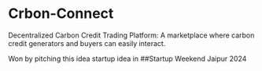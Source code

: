 # Crbon-Connect
 Decentralized Carbon Credit Trading Platform:  A marketplace where carbon credit generators and buyers  can easily interact.

Won by pitching this idea startup idea in  ##Startup Weekend Jaipur 2024
